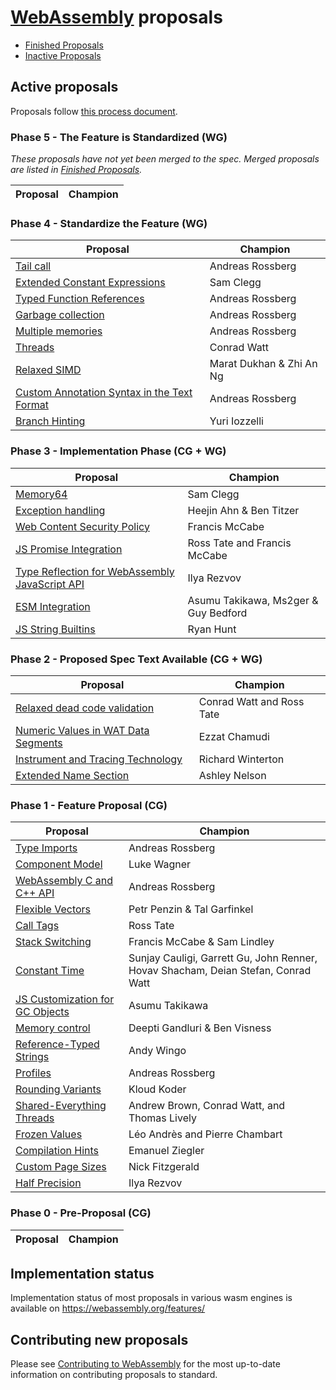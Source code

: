 # [WebAssembly][webassembly_specification] proposals

- [Finished Proposals](finished-proposals.md)
- [Inactive Proposals](inactive-proposals.md)

## Active proposals

Proposals follow [this process document](https://github.com/WebAssembly/meetings/blob/main/process/phases.md).

### Phase 5 - The Feature is Standardized (WG)

_These proposals have not yet been merged to the spec. Merged proposals are listed in [Finished Proposals](finished-proposals.md)._

| Proposal                                                   | Champion        |
| -----------------------------------------------------------| --------------- |

### Phase 4 - Standardize the Feature (WG)

| Proposal                                                   | Champion                 |
| -----------------------------------------------------------| -------------------------|
| [Tail call][tail_call]                                     | Andreas Rossberg         |
| [Extended Constant Expressions][extended-const]            | Sam Clegg                |
| [Typed Function References][function_references]           | Andreas Rossberg         |
| [Garbage collection][garbage_collection]                   | Andreas Rossberg         |
| [Multiple memories][multi-memory]                          | Andreas Rossberg         |
| [Threads][threads]                                         | Conrad Watt              |
| [Relaxed SIMD][relaxed-simd]                               | Marat Dukhan & Zhi An Ng |
| [Custom Annotation Syntax in the Text Format][annotations] | Andreas Rossberg         |
| [Branch Hinting][branch-hinting]                           | Yuri Iozzelli            |

### Phase 3 - Implementation Phase (CG + WG)

| Proposal                                                   | Champion                             |
| -----------------------------------------------------------| ------------------------------------ |
| [Memory64][memory64]                                       | Sam Clegg                            |
| [Exception handling][exception_handling]                   | Heejin Ahn & Ben Titzer              |
| [Web Content Security Policy][content-security-policy]     | Francis McCabe                       |
| [JS Promise Integration][js-promise-integration]           | Ross Tate and Francis McCabe         |
| [Type Reflection for WebAssembly JavaScript API][js-types] | Ilya Rezvov                          |
| [ESM Integration][ecmascript_module_integration]           | Asumu Takikawa, Ms2ger & Guy Bedford |
| [JS String Builtins][js-string-builtins]                   | Ryan Hunt                            |

### Phase 2 - Proposed Spec Text Available (CG + WG)

| Proposal                                                       | Champion                     |
| ---------------------------------------------------------------| -----------------------------|
| [Relaxed dead code validation][relaxed-dead-code-validation]   | Conrad Watt and Ross Tate    |
| [Numeric Values in WAT Data Segments][numeric-values-in-wat]   | Ezzat Chamudi                |
| [Instrument and Tracing Technology][instrument-tracing]        | Richard Winterton            |
| [Extended Name Section][extended-name-section]                 | Ashley Nelson                |

### Phase 1 - Feature Proposal (CG)

| Proposal                                               | Champion                                                                          |
| ------------------------------------------------------ | --------------------------------------------------------------------------------- |
| [Type Imports][type-imports]                           | Andreas Rossberg                                                                  |
| [Component Model][component-model]                     | Luke Wagner                                                                       |
| [WebAssembly C and C++ API][wasm_c_api]                | Andreas Rossberg                                                                  |
| [Flexible Vectors][flexible-vectors]                   | Petr Penzin & Tal Garfinkel                                                       |
| [Call Tags][call-tags]                                 | Ross Tate                                                                         |
| [Stack Switching][stack-switching]                     | Francis McCabe & Sam Lindley                                                      |
| [Constant Time][constant-time]                         | Sunjay Cauligi, Garrett Gu, John Renner, Hovav Shacham, Deian Stefan, Conrad Watt |
| [JS Customization for GC Objects][gc-js-customization] | Asumu Takikawa                                                                    |
| [Memory control][memory-control]                       | Deepti Gandluri & Ben Visness                                                     |
| [Reference-Typed Strings][stringref]                   | Andy Wingo                                                                        |
| [Profiles][profiles]                                   | Andreas Rossberg                                                                  |
| [Rounding Variants][rounding-mode-control]             | Kloud Koder                                                                       |
| [Shared-Everything Threads][shared-everything-threads] | Andrew Brown, Conrad Watt, and Thomas Lively                                      |
| [Frozen Values][frozen-values]                         | Léo Andrès and Pierre Chambart                                                    |
| [Compilation Hints][compilation-hints]                 | Emanuel Ziegler                                                                   |
| [Custom Page Sizes][custom-page-sizes]                 | Nick Fitzgerald                                                                   |
| [Half Precision][half-precision]                       | Ilya Rezvov                                                                       |

### Phase 0 - Pre-Proposal (CG)

| Proposal                                                    | Champion                         |
| ----------------------------------------------------------- | -------------------------------- |

## Implementation status

Implementation status of most proposals in various wasm engines is available on https://webassembly.org/features/

## Contributing new proposals

Please see [Contributing to WebAssembly](https://github.com/WebAssembly/design/blob/main/Contributing.md) for the most up-to-date information on contributing proposals to standard.

[annotations]: https://github.com/WebAssembly/annotations
[ecmascript_module_integration]: https://github.com/WebAssembly/esm-integration
[exception_handling]: https://github.com/WebAssembly/exception-handling
[feature_detection]: https://github.com/WebAssembly/feature-detection
[function_references]: https://github.com/WebAssembly/function-references
[type-imports]: https://github.com/WebAssembly/proposal-type-imports
[garbage_collection]: https://github.com/WebAssembly/gc
[component-model]: https://github.com/WebAssembly/component-model
[multi-memory]: https://github.com/WebAssembly/multi-memory
[tail_call]: https://github.com/WebAssembly/tail-call
[threads]: https://github.com/webassembly/threads
[js-types]: https://github.com/WebAssembly/js-types
[wasm_c_api]: https://github.com/WebAssembly/wasm-c-api
[content-security-policy]: https://github.com/WebAssembly/content-security-policy
[webassembly_specification]: https://github.com/WebAssembly/spec
[extended-name-section]: https://github.com/WebAssembly/extended-name-section
[constant-time]: https://github.com/WebAssembly/constant-time
[memory64]: https://github.com/WebAssembly/memory64
[flexible-vectors]: https://github.com/WebAssembly/flexible-vectors
[numeric-values-in-wat]: https://github.com/WebAssembly/wat-numeric-values
[instrument-tracing]: https://github.com/WebAssembly/instrument-tracing
[call-tags]: https://github.com/WebAssembly/call-tags
[relaxed-dead-code-validation]: https://github.com/WebAssembly/relaxed-dead-code-validation
[branch-hinting]: https://github.com/WebAssembly/branch-hinting
[extended-const]: https://github.com/WebAssembly/extended-const
[relaxed-simd]: https://github.com/WebAssembly/relaxed-simd
[stack-switching]: https://github.com/WebAssembly/stack-switching
[js-promise-integration]: https://github.com/WebAssembly/js-promise-integration
[gc-js-customization]: https://github.com/WebAssembly/gc-js-customization
[memory-control]: https://github.com/WebAssembly/memory-control
[stringref]: https://github.com/WebAssembly/stringref
[profiles]: https://github.com/WebAssembly/profiles
[js-string-builtins]: https://github.com/WebAssembly/js-string-builtins
[rounding-mode-control]: https://github.com/WebAssembly/rounding-mode-control
[shared-everything-threads]: https://github.com/WebAssembly/shared-everything-threads
[frozen-values]: https://github.com/WebAssembly/frozen-values
[compilation-hints]: https://github.com/WebAssembly/compilation-hints
[custom-page-sizes]: https://github.com/WebAssembly/custom-page-sizes
[half-precision]: https://github.com/WebAssembly/half-precision
